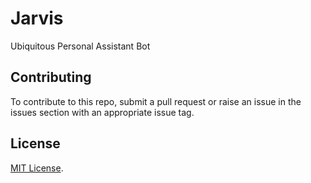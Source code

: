 # Jarvis

Ubiquitous Personal Assistant Bot

## Contributing

To contribute to this repo, submit a pull request or raise an issue in the issues section with an appropriate issue tag.

## License

[MIT License](http://opensource.org/licenses/MIT).